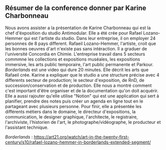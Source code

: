 ## Résumer de la conference donner par Karine Charbonneau ##

Nous avons assister a la présentation de Karine Charbonneau qui est la chef d'éxposition du studio Antimodular. Elle a été crée pour Rafael Lozano-Hemmer qui est l'artiste du studio. Dans leur entreprise, il on employer 24 personnes de 8 pays different. Rafaeil Lozano-Hemmer, l'artiste, croit que les bonnes oeuvres d'art n'existe pas sans intéraction. Il a graduer de l'université Concordia en Chimie. L'entreprise travail dans 5 secteurs commmne les collections et expositions muséales, les expositions immersive, les arts public temporaire, l'art public permanente et Parkour. *Borderlands* est une video qui dure 20 minutes. Elle décrit les arts que Rafaeil crée. Karine a expliquer que le studio a une structure précise avec 4 differents secteur de production; le secteur d'exposition, de RnD, de succession/conservation et de production. Elle nous a montré comment c'est important d'être organiser et de la documentation qu'on doit acquérir. Elle a aussi rajouter qu'elle utilise "Notion" qui est une application qui sert à planifier, prendre des notes puis créer un agenda en ligne tout en le partageant avec plusieurs personne. Pour finir, elle a présentée les différents métiers dans le domaine, le directeur d'expositions, la communication, le designer graphique, l'architecte, le registraire, l'archiviste, l'historien de l'art, le photographe/vidéographe, le producteur et l'assistant technique.

*Borderlands* : https://art21.org/watch/art-in-the-twenty-first-century/s10/rafael-lozano-hemmer-in-borderlands-extended-segment/
